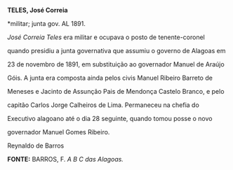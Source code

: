 **TELES, José Correia**



\*militar; junta gov. AL 1891.



*José Correia Teles* era militar e ocupava o posto de tenente-coronel

quando presidiu a junta governativa que assumiu o governo de Alagoas em

23 de novembro de 1891, em substituição ao governador Manuel de Araújo

Góis. A junta era composta ainda pelos civis Manuel Ribeiro Barreto de

Meneses e Jacinto de Assunção Pais de Mendonça Castelo Branco, e pelo

capitão Carlos Jorge Calheiros de Lima. Permaneceu na chefia do

Executivo alagoano até o dia 28 seguinte, quando tomou posse o novo

governador Manuel Gomes Ribeiro.



Reynaldo de Barros



**FONTE:** BARROS, F. *A B C das Alagoas.*

